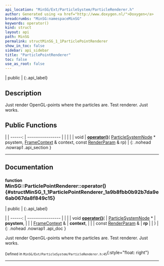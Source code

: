 ```yaml
---
api_location: "MinSG/Ext/ParticleSystem/ParticleRenderer.h"
author: Generated using <a href="http://www.doxygen.nl/">Doxygen</a>
breadcrumbs: "MinSG:namespaceMinSG"
keywords: operator()
kind: struct
layout: api
path: MinSG
permalink: structMinSG_1_1ParticlePointRenderer
show_in_toc: false
sidebar: api_sidebar
title: "ParticlePointRenderer"
toc: false
use_as_root: false
---
```


| public |
{:.api_label}

## Description

Just render OpenGL-points where the particles are. Test renderer. Just works.



## Public Functions

|
| ------: | ----------------- |
|  | |
| void | **[operator()](#structMinSG_1_1ParticlePointRenderer_1a9b8fbb0b92b7da9e6ab067da8f849c15)**( [ParticleSystemNode](classMinSG_1_1ParticleSystemNode) * psystem,  [FrameContext](classMinSG_1_1FrameContext) & context, const [RenderParam](classMinSG_1_1RenderParam) & rp) |
{: .nohead .nowrap1 .api_section }


-------------------------------------------------------------------

## Documentation

### <small>function</small><br/> MinSG::ParticlePointRenderer::operator() {#structMinSG_1_1ParticlePointRenderer_1a9b8fbb0b92b7da9e6ab067da8f849c15}

| public |
{:.api_label}

|
| ------: | ----------------- |
|  |
| void **[operator()](#structMinSG_1_1ParticlePointRenderer_1a9b8fbb0b92b7da9e6ab067da8f849c15)**( |  [ParticleSystemNode](classMinSG_1_1ParticleSystemNode) * | **psystem**, |
| |  [FrameContext](classMinSG_1_1FrameContext) & | **context**, |
| | const [RenderParam](classMinSG_1_1RenderParam) & | **rp** |
|   ) |
{: .nohead .nowrap1 .api_doc }



Just render OpenGL-points where the particles are. Test renderer. Just works.



<sub>Defined in `MinSG/Ext/ParticleSystem/ParticleRenderer.h:45`</sub>{:style="float: right"}

-------------------------------------------------------------------

